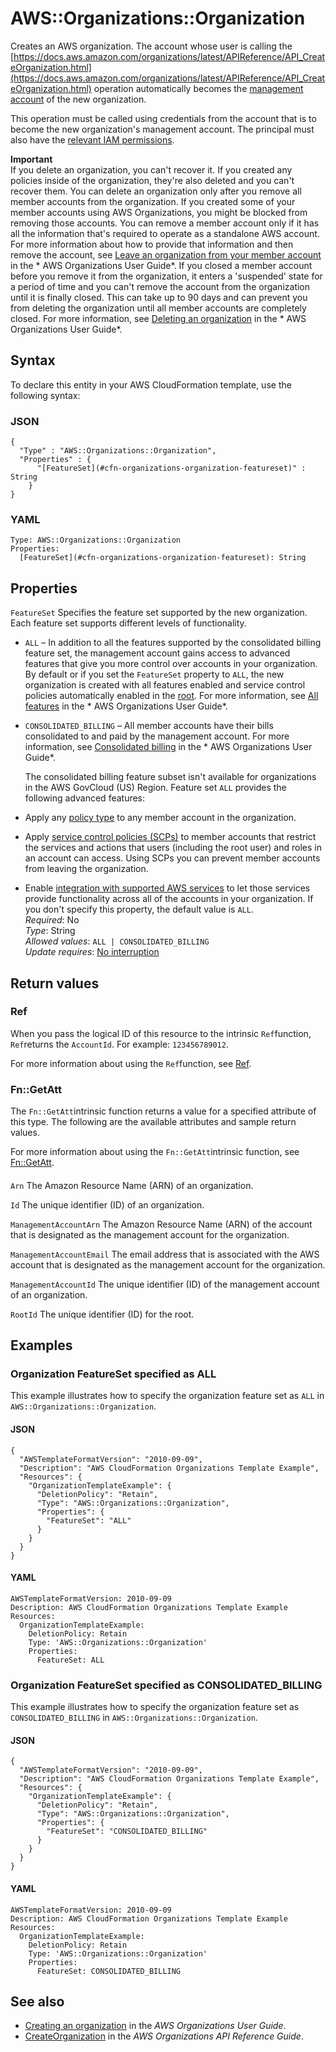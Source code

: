 # AWS::Organizations::Organization<a name="aws-resource-organizations-organization"></a>

Creates an AWS organization\. The account whose user is calling the [https://docs.aws.amazon.com/organizations/latest/APIReference/API_CreateOrganization.html](https://docs.aws.amazon.com/organizations/latest/APIReference/API_CreateOrganization.html) operation automatically becomes the [management account](https://docs.aws.amazon.com/organizations/latest/userguide/orgs_getting-started_concepts.html#account) of the new organization\.

This operation must be called using credentials from the account that is to become the new organization's management account\. The principal must also have the [relevant IAM permissions](https://docs.aws.amazon.com/organizations/latest/userguide/orgs_manage_org_create.html)\.

**Important**  
If you delete an organization, you can't recover it\. If you created any policies inside of the organization, they're also deleted and you can't recover them\.
You can delete an organization only after you remove all member accounts from the organization\. If you created some of your member accounts using AWS Organizations, you might be blocked from removing those accounts\. You can remove a member account only if it has all the information that's required to operate as a standalone AWS account\. For more information about how to provide that information and then remove the account, see [Leave an organization from your member account](https://docs.aws.amazon.com/organizations/latest/userguide/orgs_manage_accounts_leave-as-member.html) in the * AWS Organizations User Guide*\.
If you closed a member account before you remove it from the organization, it enters a 'suspended' state for a period of time and you can't remove the account from the organization until it is finally closed\. This can take up to 90 days and can prevent you from deleting the organization until all member accounts are completely closed\.
For more information, see [Deleting an organization](https://docs.aws.amazon.com/organizations/latest/userguide/orgs_manage_org_delete.html) in the * AWS Organizations User Guide*\.

## Syntax<a name="aws-resource-organizations-organization-syntax"></a>

To declare this entity in your AWS CloudFormation template, use the following syntax:

### JSON<a name="aws-resource-organizations-organization-syntax.json"></a>

```
{
  "Type" : "AWS::Organizations::Organization",
  "Properties" : {
      "[FeatureSet](#cfn-organizations-organization-featureset)" : String
    }
}
```

### YAML<a name="aws-resource-organizations-organization-syntax.yaml"></a>

```
Type: AWS::Organizations::Organization
Properties: 
  [FeatureSet](#cfn-organizations-organization-featureset): String
```

## Properties<a name="aws-resource-organizations-organization-properties"></a>

`FeatureSet`  <a name="cfn-organizations-organization-featureset"></a>
Specifies the feature set supported by the new organization\. Each feature set supports different levels of functionality\.  
+  `ALL` – In addition to all the features supported by the consolidated billing feature set, the management account gains access to advanced features that give you more control over accounts in your organization\. By default or if you set the `FeatureSet` property to `ALL`, the new organization is created with all features enabled and service control policies automatically enabled in the [root](https://docs.aws.amazon.com/organizations/latest/userguide/orgs_getting-started_concepts.html#root)\. For more information, see [All features](https://docs.aws.amazon.com/organizations/latest/userguide/orgs_getting-started_concepts.html#feature-set-all) in the * AWS Organizations User Guide*\.
+  `CONSOLIDATED_BILLING` – All member accounts have their bills consolidated to and paid by the management account\. For more information, see [Consolidated billing](https://docs.aws.amazon.com/organizations/latest/userguide/orgs_getting-started_concepts.html#feature-set-cb-only) in the * AWS Organizations User Guide*\. 

   The consolidated billing feature subset isn't available for organizations in the AWS GovCloud \(US\) Region\.
Feature set `ALL` provides the following advanced features:  
+ Apply any [policy type](https://docs.aws.amazon.com/organizations/latest/userguide/orgs_manage_policies.html#orgs-policy-types) to any member account in the organization\. 
+ Apply [service control policies \(SCPs\)](https://docs.aws.amazon.com/organizations/latest/userguide/orgs_manage_policies_scps.html) to member accounts that restrict the services and actions that users \(including the root user\) and roles in an account can access\. Using SCPs you can prevent member accounts from leaving the organization\.
+ Enable [integration with supported AWS services](https://docs.aws.amazon.com/organizations/latest/userguide/orgs_integrate_services_list.html) to let those services provide functionality across all of the accounts in your organization\. 
If you don't specify this property, the default value is `ALL`\.  
*Required*: No  
*Type*: String  
*Allowed values*: `ALL | CONSOLIDATED_BILLING`  
*Update requires*: [No interruption](https://docs.aws.amazon.com/AWSCloudFormation/latest/UserGuide/using-cfn-updating-stacks-update-behaviors.html#update-no-interrupt)

## Return values<a name="aws-resource-organizations-organization-return-values"></a>

### Ref<a name="aws-resource-organizations-organization-return-values-ref"></a>

When you pass the logical ID of this resource to the intrinsic `Ref`function, `Ref`returns the `AccountId`\. For example: `123456789012`\.

For more information about using the `Ref`function, see [Ref](https://docs.aws.amazon.com/AWSCloudFormation/latest/UserGuide/intrinsic-function-reference-ref.html)\.

### Fn::GetAtt<a name="aws-resource-organizations-organization-return-values-fn--getatt"></a>

The `Fn::GetAtt`intrinsic function returns a value for a specified attribute of this type\. The following are the available attributes and sample return values\.

For more information about using the `Fn::GetAtt`intrinsic function, see [Fn::GetAtt](https://docs.aws.amazon.com/AWSCloudFormation/latest/UserGuide/intrinsic-function-reference-getatt.html)\.

#### <a name="aws-resource-organizations-organization-return-values-fn--getatt-fn--getatt"></a>

`Arn`  <a name="Arn-fn::getatt"></a>
The Amazon Resource Name \(ARN\) of an organization\.  


`Id`  <a name="Id-fn::getatt"></a>
The unique identifier \(ID\) of an organization\.  


`ManagementAccountArn`  <a name="ManagementAccountArn-fn::getatt"></a>
The Amazon Resource Name \(ARN\) of the account that is designated as the management account for the organization\.  


`ManagementAccountEmail`  <a name="ManagementAccountEmail-fn::getatt"></a>
The email address that is associated with the AWS account that is designated as the management account for the organization\.

`ManagementAccountId`  <a name="ManagementAccountId-fn::getatt"></a>
The unique identifier \(ID\) of the management account of an organization\.  


`RootId`  <a name="RootId-fn::getatt"></a>
The unique identifier \(ID\) for the root\.  


## Examples<a name="aws-resource-organizations-organization--examples"></a>



### Organization FeatureSet specified as ALL<a name="aws-resource-organizations-organization--examples--Organization_FeatureSet_specified_as_ALL"></a>

This example illustrates how to specify the organization feature set as `ALL` in `AWS::Organizations::Organization`\.

#### JSON<a name="aws-resource-organizations-organization--examples--Organization_FeatureSet_specified_as_ALL--json"></a>

```
{
  "AWSTemplateFormatVersion": "2010-09-09",
  "Description": "AWS CloudFormation Organizations Template Example",
  "Resources": {
    "OrganizationTemplateExample": {
      "DeletionPolicy": "Retain",
      "Type": "AWS::Organizations::Organization",
      "Properties": {
        "FeatureSet": "ALL"
      }
    }
  }
}
```

#### YAML<a name="aws-resource-organizations-organization--examples--Organization_FeatureSet_specified_as_ALL--yaml"></a>

```
AWSTemplateFormatVersion: 2010-09-09
Description: AWS CloudFormation Organizations Template Example
Resources:
  OrganizationTemplateExample:
    DeletionPolicy: Retain
    Type: 'AWS::Organizations::Organization'
    Properties:
      FeatureSet: ALL
```

### Organization FeatureSet specified as CONSOLIDATED\_BILLING<a name="aws-resource-organizations-organization--examples--Organization_FeatureSet_specified_as_CONSOLIDATED_BILLING"></a>

This example illustrates how to specify the organization feature set as `CONSOLIDATED_BILLING` in `AWS::Organizations::Organization`\.

#### JSON<a name="aws-resource-organizations-organization--examples--Organization_FeatureSet_specified_as_CONSOLIDATED_BILLING--json"></a>

```
{
  "AWSTemplateFormatVersion": "2010-09-09",
  "Description": "AWS CloudFormation Organizations Template Example",
  "Resources": {
    "OrganizationTemplateExample": {
      "DeletionPolicy": "Retain",
      "Type": "AWS::Organizations::Organization",
      "Properties": {
        "FeatureSet": "CONSOLIDATED_BILLING"
      }
    }
  }
}
```

#### YAML<a name="aws-resource-organizations-organization--examples--Organization_FeatureSet_specified_as_CONSOLIDATED_BILLING--yaml"></a>

```
AWSTemplateFormatVersion: 2010-09-09
Description: AWS CloudFormation Organizations Template Example
Resources:
  OrganizationTemplateExample:
    DeletionPolicy: Retain
    Type: 'AWS::Organizations::Organization'
    Properties:
      FeatureSet: CONSOLIDATED_BILLING
```

## See also<a name="aws-resource-organizations-organization--seealso"></a>
+ [Creating an organization](https://docs.aws.amazon.com/organizations/latest/userguide/orgs_manage_org_create.html) in the *AWS Organizations User Guide*\.
+ [CreateOrganization](https://docs.aws.amazon.com/organizations/latest/APIReference/API_CreateOrganization.html) in the *AWS Organizations API Reference Guide*\.

